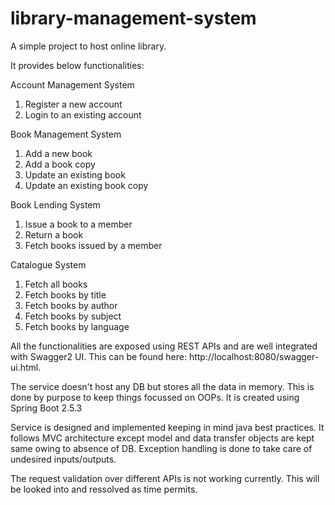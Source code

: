 # library-management-system
A simple project to host online library.

It provides below functionalities:


Account Management System
  1. Register a new account
  2. Login to an existing account


Book Management System
  1. Add a new book
  2. Add a book copy
  3. Update an existing book
  4. Update an existing book copy


Book Lending System
  1. Issue a book to a member
  2. Return a book
  3. Fetch books issued by a member


Catalogue System
  1. Fetch all books
  2. Fetch books by title
  3. Fetch books by author
  4. Fetch books by subject
  5. Fetch books by language

All the functionalities are exposed using REST APIs and are well integrated with Swagger2 UI. This can be found here: http://localhost:8080/swagger-ui.html.

The service doesn't host any DB but stores all the data in memory. This is done by purpose to keep things focussed on OOPs.
It is created using Spring Boot 2.5.3

Service is designed and implemented keeping in mind java best practices. It follows MVC architecture except model and data transfer objects are kept same owing to absence of DB. Exception handling is done to take care of undesired inputs/outputs.

The request validation over different APIs is not working currently. This will be looked into and ressolved as time permits.
